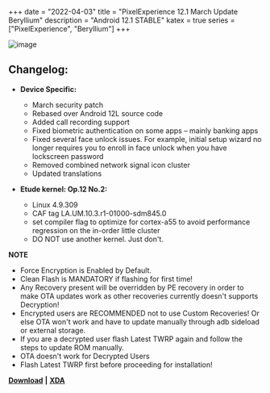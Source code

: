 +++
date = "2022-04-03"
title = "PixelExperience 12.1 March Update Beryllium"
description = "Android 12.1 STABLE"
katex = true
series = ["PixelExperience", "Beryllium"]
+++

![image](https://i.ibb.co/hc3vHzV/PE12-RGB.png)

## Changelog:
* **Device Specific:**
    * March security patch
    * Rebased over Android 12L source code
    * Added call recording support
    * Fixed biometric authentication on some apps – mainly banking apps
    * Fixed several face unlock issues. For example, initial setup wizard no longer requires you to enroll in face unlock when you have lockscreen password
    * Removed combined network signal icon cluster 
    * Updated translations

* **Etude kernel: Op.12 No.2:**
    * Linux 4.9.309
    * CAF tag LA.UM.10.3.r1-01000-sdm845.0
    * set compiler flag to optimize for cortex-a55 to avoid performance regression on the in-order little cluster
    * DO NOT use another kernel. Just don't.

**NOTE**
* Force Encryption is Enabled by Default.
* Clean Flash is MANDATORY if flashing for first time!
* Any Recovery present will be overridden by PE recovery in order to make OTA updates work as other recoveries currently doesn't supports Decryption!
* Encrypted users are RECOMMENDED not to use Custom Recoveries! Or else OTA won't work and have to update manually through adb sideload or external storage.
* If you are a decrypted user flash Latest TWRP again and follow the steps to update ROM manually.
* OTA doesn't work for Decrypted Users
* Flash Latest TWRP first before proceeding for installation!

[**Download**](https://download.pixelexperience.org/beryllium) **|** [**XDA**](https://forum.xda-developers.com/t/rom-official-12-0-beryllium-pixel-experience-aosp-2022-01-19.4390697/)